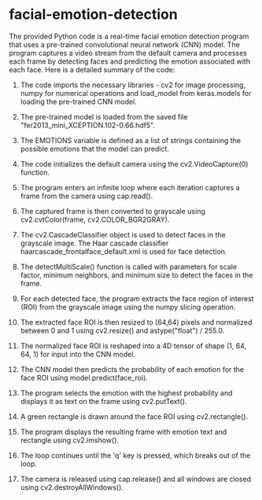 # facial-emotion-detection

The provided Python code is a real-time facial emotion detection program that uses a pre-trained convolutional neural network (CNN) model. The program captures a video stream from the default camera and processes each frame by detecting faces and predicting the emotion associated with each face. Here is a detailed summary of the code:

1. The code imports the necessary libraries - cv2 for image processing, numpy for numerical operations and load_model from keras.models for loading the pre-trained CNN model.

2. The pre-trained model is loaded from the saved file "fer2013_mini_XCEPTION.102-0.66.hdf5".

3. The EMOTIONS variable is defined as a list of strings containing the possible emotions that the model can predict.

4. The code initializes the default camera using the cv2.VideoCapture(0) function.

5. The program enters an infinite loop where each iteration captures a frame from the camera using cap.read().

6. The captured frame is then converted to grayscale using cv2.cvtColor(frame, cv2.COLOR_BGR2GRAY).

7. The cv2.CascadeClassifier object is used to detect faces in the grayscale image. The Haar cascade classifier haarcascade_frontalface_default.xml is used for face detection.

8. The detectMultiScale() function is called with parameters for scale factor, minimum neighbors, and minimum size to detect the faces in the frame.

9. For each detected face, the program extracts the face region of interest (ROI) from the grayscale image using the numpy slicing operation.

10. The extracted face ROI is then resized to (64,64) pixels and normalized between 0 and 1 using cv2.resize() and astype("float") / 255.0.

11. The normalized face ROI is reshaped into a 4D tensor of shape (1, 64, 64, 1) for input into the CNN model.

12. The CNN model then predicts the probability of each emotion for the face ROI using model.predict(face_roi).

13. The program selects the emotion with the highest probability and displays it as text on the frame using cv2.putText().

14. A green rectangle is drawn around the face ROI using cv2.rectangle().

15. The program displays the resulting frame with emotion text and rectangle using cv2.imshow().

16. The loop continues until the 'q' key is pressed, which breaks out of the loop.

17. The camera is released using cap.release() and all windows are closed using cv2.destroyAllWindows().
